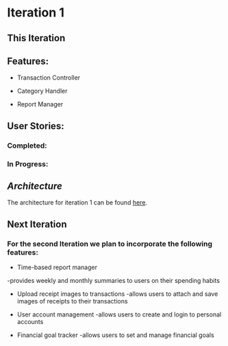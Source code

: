 # Iteration 1
## This Iteration

## Features:

* Transaction Controller

* Category Handler

* Report Manager

## User Stories:

### Completed:



### In Progress:



## *Architecture*
The architecture for iteration 1 can be found [here](./docs/Architecture_Diagram_Iteration1.pdf).

## Next Iteration

### For the second Iteration we plan to incorporate the following features:

* Time-based report manager

-provides weekly and monthly summaries to users on their spending habits

* Upload receipt images to transactions
-allows users to attach and save images of receipts to their transactions

* User account management
-allows users to create and login to personal accounts

* Financial goal tracker
-allows users to set and manage financial goals


